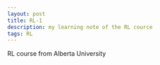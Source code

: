 ```yaml
---
layout: post
title: RL-1
description: my learning note of the RL cource
tags: RL
---
```


RL course from Alberta University
